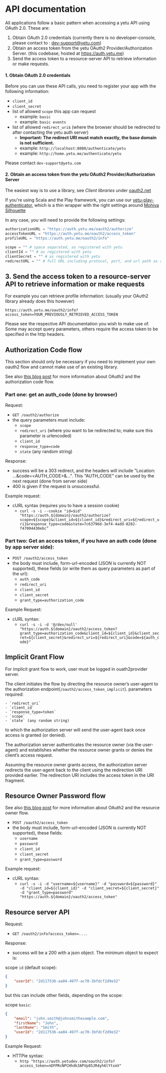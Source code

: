 # API documentation

All applications follow a basic pattern when accessing a yetu API using OAuth 2.0. These are:

1. Obtain OAuth 2.0 credentials (currently there is no developer-console, please contact to : dev-support@yetu.com)
2. Obtain an access token from the yetu OAuth2 Provider/Authorization Server. (this codebase, hosted at https://auth.yetu.me)
3. Send the access token to a resource-server API to retrieve information or make requests.

#### 1. Obtain OAuth 2.0 credentials

Before you can use these API calls, you need to register your app with the following information:

* `client_id`
* `client_secret`
* list of allowed `scope` this app can request
    * example: `basic`
    * example: `basic events`
* list of allowed `redirect_uri`s (where the browser should be redirected to after contacting the yetu auth server)
    * **Important: The redirect URI must match exactly, the base domain is not sufficient.**
    * example: `http://localhost:8080/authenticate/yetu`
    * example: `http://home.yetu.me/authenticate/yetu`

Please contact `dev-support@yetu.com`

#### 2. Obtain an access token from the yetu OAuth2 Provider/Authorization Server

The easiest way is to use a library, see *Client libraries* under [oauth2.net](http://oauth.net/2/)

If you're using Scala and the Play framework, you can use our [yetu-play-authenticator](https://github.com/yetu/yetu-play-authenticator), which is a thin wrapper with the right settings around [Mohiva Silhouette](http://silhouette.mohiva.com/)

In any case, you will need to provide the following settings:

```python
authorizationURL = "https://auth.yetu.me/oauth2/authorize"
accessTokenURL = "https://auth.yetu.me/oauth2/access_token"
profileURL = "https://auth.yetu.me/oauth2/info"

scope = "" # space separated, as registered with yetu
clientId = "" # as registered with yetu
clientSecret = "" # as registered with yetu
redirectURL = "" # full URL including protocol, port, and url path as registered with yetu

```

## 3. Send the access token to a resource-server API to retrieve information or make requests

For example you can retrieve profile information: (usually your OAuth2 library already does this however)

```
https://auth.yetu.me/oauth2/info?access_token=YOUR_PREVIOUSLY_RETRIEVED_ACCESS_TOKEN
```

Please see the respective API documentation you wish to make use of. Some may accept query parameters, others require the access token to be specified in the http headers.


## Authorization Code flow

This section should only be necessary if you need to implement your own oauth2 flow and cannot make use of an existing library.

See also [this blog post](labs.hybris.com/2012/06/01/oauth2-authorization-code-flow/) for more information about OAuth2 and the authorization code flow.

### Part one: get an auth_code (done by browser)

Request:

* `GET /oauth2/authorize`
* the query parameters must include:
    - `scope`
    - `redirect_uri` (where you want to be redirected to; make sure this parameter is urlencoded)
    - `client_id`
    - `response_type=code`
    - `state` (any random string)

Response:

* success will be a 303 redirect, and the headers will include "Location: ...&code=<AUTH_CODE>&...". This "AUTH_CODE" can be used by the next request (done from server side)
* 400 is given if the request is unsuccessful.

Example request:

* cURL syntax (requires you to have a session cookie)
   - `curl -s -i --cookie "id=$id" "https://auth.${domain}/oauth2/authorize?scope=${scope}&client_id=${client_id}&redirect_uri=${redirect_uri}&response_type=code&state=7c63796d-3ef4-4add-8282-f47004430ebc"`

### Part two: Get an access token, if you have an auth code (done by app server side):

* `POST /oauth2/access_token`
* the body must include, form-url-encoded (JSON is currently NOT supported), these fields (or write them as query parameters as part of the url):
    - `auth_code`
    - `redirect_uri`
    - `client_id`
    - `client_secret`
    - `grant_type=authorization_code`

Example Request:

* cURL syntax:
    - `curl -s -i -d '@/dev/null' "https://auth.${domain}/oauth2/access_token?grant_type=authorization_code&client_id=${client_id}&client_secret=${client_secret}&redirect_uri=${redirect_uri}&code=${auth_code}"`


## Implicit Grant Flow
For implicit grant flow to work, user must be logged in ouath2provider server.

The client initiates the flow by directing the resource owner’s user-agent to the authorization endpoint(`/oauth2/access_token_implicit`). parameters required:

    - `redirect_uri`
    - `client_id`
    - `response_type=token`
    - `scope`
    - `state` (any random string)

to which the authorization server will send the user-agent back once access is granted (or denied).

The authorization server authenticates the resource owner (via the user-agent) and establishes whether the resource owner grants or denies the client’s access request.

Assuming the resource owner grants access, the authorization server redirects the user-agent back to the client using the redirection URI provided earlier. The redirection URI includes the access token in the URI fragment.


## Resource Owner Password flow

See also [this blog post](http://labs.hybris.com/2012/06/11/oauth2-resource-owner-password-flow/) for more information about OAuth2 and the resource owner flow.


* `POST /oauth2/access_token`
* the body must include, form-url-encoded (JSON is currently NOT supported), these fields:
    - `username`
    - `password`
    - `client_id`
    - `client_secret`
    - `grant_type=password`

Example request:

* cURL syntax:
    - `curl -s -i -d "username=${username}" -d "password=${password}" -d "client_id=${client_id}" -d "client_secret=${client_secret}" -d "grant_type=password" "https://auth.${domain}/oauth2/access_token"`



## Resource server API

Request:

* `GET /oauth2/info?access_token=....`

Response:

* success will be a 200 with a json object. The minimum object to expect is:

scope `id` (default scope):

```json
{
    "userId": "2d117536-aa04-497f-ac70-3bfdcf2d9e32"
}
```
but this can include other fields, depending on the scope:

scope `basic`:

```json
{
    "email": "john.smith@johnsmithexample.com",
    "firstName": "John",
    "lastName": "Smith",
    "userId": "2d117536-aa04-497f-ac70-3bfdcf2d9e32"
}
```

Example Request:

* HTTPie syntax:
    - `http "https://auth.yetudev.com/oauth2/info?access_token=nDFPRcNPCHhdk3APVp85JR4yh6lYtxeV"`

